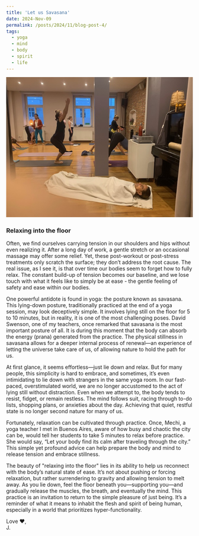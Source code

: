 ```yaml
---
title: 'Let us Savasana'
date: 2024-Nov-09
permalink: /posts/2024/11/blog-post-4/
tags:
  - yoga
  - mind
  - body
  - spirit
  - life
---
```

<img src='/images/2024-11-09-blog-post.jpg'><br>

### **Relaxing into the floor**

Often, we find ourselves carrying tension in our shoulders and hips without even realizing it. After a long day of work, a gentle stretch or an occasional massage may offer some relief. Yet, these post-workout or post-stress treatments only scratch the surface; they don’t address the root cause. The real issue, as I see it, is that over time our bodies seem to forget how to fully relax. The constant build-up of tension becomes our baseline, and we lose touch with what it feels like to simply be at ease - the gentle feeling of safety and ease within our bodies.

One powerful antidote is found in yoga: the posture known as savasana. This lying-down posture, traditionally practiced at the end of a yoga session, may look deceptively simple. It involves lying still on the floor for 5 to 10 minutes, but in reality, it is one of the most challenging poses. David Swenson, one of my teachers, once remarked that savasana is the most important posture of all. It is during this moment that the body can absorb the energy (prana) generated from the practice. The physical stillness in savasana allows for a deeper internal process of renewal—an experience of letting the universe take care of us, of allowing nature to hold the path for us.

At first glance, it seems effortless—just lie down and relax. But for many people, this simplicity is hard to embrace, and sometimes, it’s even intimidating to lie down with strangers in the same yoga room. In our fast-paced, overstimulated world, we are no longer accustomed to the act of lying still without distraction. Even when we attempt to, the body tends to resist, fidget, or remain restless. The mind follows suit, racing through to-do lists, shopping plans, or anxieties about the day. Achieving that quiet, restful state is no longer second nature for many of us.

Fortunately, relaxation can be cultivated through practice. Once, Mechi, a yoga teacher I met in Buenos Aires, aware of how busy and chaotic the city can be, would tell her students to take 5 minutes to relax before practice. She would say, “Let your body find its calm after traveling through the city.” This simple yet profound advice can help prepare the body and mind to release tension and embrace stillness.

The beauty of "relaxing into the floor" lies in its ability to help us reconnect with the body’s natural state of ease. It’s not about pushing or forcing relaxation, but rather surrendering to gravity and allowing tension to melt away. As you lie down, feel the floor beneath you—supporting you—and gradually release the muscles, the breath, and eventually the mind. This practice is an invitation to return to the simple pleasure of just being. It’s a reminder of what it means to inhabit the flesh and spirit of being human, especially in a world that prioritizes hyper-functionality.

Love ❤️, <br>
J.
